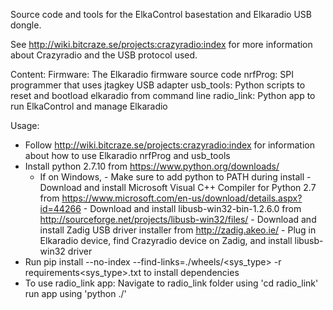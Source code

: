 Source code and tools for the ElkaControl basestation and Elkaradio USB dongle.

See http://wiki.bitcraze.se/projects:crazyradio:index for more information about Crazyradio and the USB protocol used.

Content:
Firmware: The Elkaradio firmware source code
nrfProg: SPI programmer that uses jtagkey USB adapter
usb_tools: Python scripts to reset and bootload elkaradio from command line
radio_link: Python app to run ElkaControl and manage Elkaradio

Usage:
- Follow http://wiki.bitcraze.se/projects:crazyradio:index for information about
  how to use Elkaradio nrfProg and usb_tools
- Install python 2.7.10 from https://www.python.org/downloads/
  - If on Windows,
		- Make sure to add python to PATH during install
		- Download and install Microsoft Visual C++ Compiler for Python 2.7 from
				https://www.microsoft.com/en-us/download/details.aspx?id=44266
		- Download and install libusb-win32-bin-1.2.6.0 from
				http://sourceforge.net/projects/libusb-win32/files/
		- Download and install Zadig USB driver installer from
				http://zadig.akeo.ie/
				- Plug in Elkaradio device, find Crazyradio device on Zadig, and install libusb-win32 driver
- Run
	pip install --no-index --find-links=./wheels/<sys_type> -r requirements<sys_type>.txt to install dependencies
- To use radio_link app:
    Navigate to radio_link folder using 'cd radio_link'
    run app using 'python ./'
